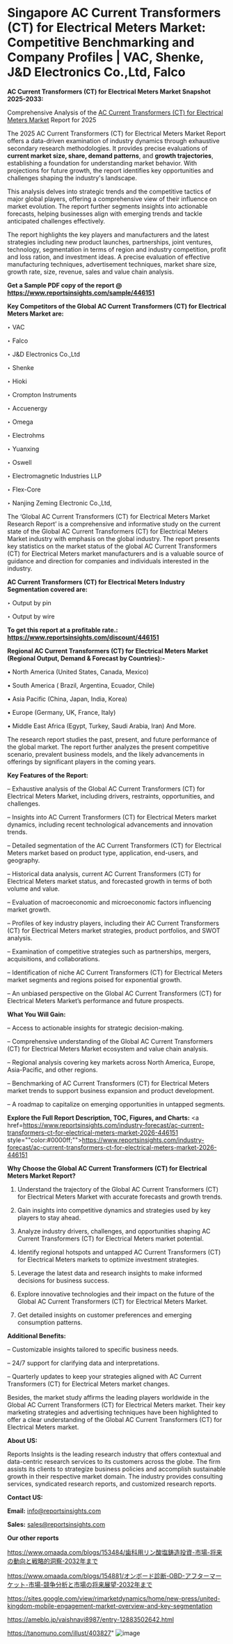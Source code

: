 # Singapore AC Current Transformers (CT) for Electrical Meters Market: Competitive Benchmarking and Company Profiles | VAC, Shenke, J&D Electronics Co.,Ltd, Falco

<strong>AC Current Transformers (CT) for Electrical Meters Market Snapshot 2025-2033:</strong>

Comprehensive Analysis of the <a href=https://www.reportsinsights.com/sample/446151>AC Current Transformers (CT) for Electrical Meters Market</a> Report for 2025

The 2025 AC Current Transformers (CT) for Electrical Meters Market Report offers a data-driven examination of industry dynamics through exhaustive secondary research methodologies. It provides precise evaluations of <strong>current market size, share, demand patterns</strong>, and <strong>growth trajectories</strong>, establishing a foundation for understanding market behavior. With projections for future growth, the report identifies key opportunities and challenges shaping the industry's landscape.

This analysis delves into strategic trends and the competitive tactics of major global players, offering a comprehensive view of their influence on market evolution. The report further segments insights into actionable forecasts, helping businesses align with emerging trends and tackle anticipated challenges effectively.

The report highlights the key players and manufacturers and the latest strategies including new product launches, partnerships, joint ventures, technology, segmentation in terms of region and industry competition, profit and loss ration, and investment ideas. A precise evaluation of effective manufacturing techniques, advertisement techniques, market share size, growth rate, size, revenue, sales and value chain analysis.

<strong>Get a Sample PDF copy of the report @ <a href=https://www.reportsinsights.com/sample/446151 style=color:#0000ff;>https://www.reportsinsights.com/sample/446151</a></strong>

<strong>Key Competitors of the Global AC Current Transformers (CT) for Electrical Meters Market are:</strong>

‣ VAC

‣ Falco

‣ J&D Electronics Co.,Ltd

‣ Shenke

‣ Hioki

‣ Crompton Instruments

‣ Accuenergy

‣ Omega

‣ Electrohms

‣ Yuanxing

‣ Oswell

‣ Electromagnetic Industries LLP

‣ Flex-Core

‣ Nanjing Zeming Electronic Co.,Ltd,

The ‘Global AC Current Transformers (CT) for Electrical Meters Market Research Report’ is a comprehensive and informative study on the current state of the Global AC Current Transformers (CT) for Electrical Meters Market industry with emphasis on the global industry. The report presents key statistics on the market status of the global AC Current Transformers (CT) for Electrical Meters market manufacturers and is a valuable source of guidance and direction for companies and individuals interested in the industry.

<strong>AC Current Transformers (CT) for Electrical Meters Industry Segmentation covered are:</strong>

‣ Output by pin

‣ Output by wire

<strong>To get this report at a profitable rate.: <a href=https://www.reportsinsights.com/discount/446151 style=color:#0000ff;>https://www.reportsinsights.com/discount/446151</a></strong>

<strong>Regional AC Current Transformers (CT) for Electrical Meters Market (Regional Output, Demand &amp; Forecast by Countries):-</strong>

• North America (United States, Canada, Mexico)

• South America ( Brazil, Argentina, Ecuador, Chile)

• Asia Pacific (China, Japan, India, Korea)

• Europe (Germany, UK, France, Italy)

• Middle East Africa (Egypt, Turkey, Saudi Arabia, Iran) And More.

The research report studies the past, present, and future performance of the global market. The report further analyzes the present competitive scenario, prevalent business models, and the likely advancements in offerings by significant players in the coming years.

<strong>Key Features of the Report:</strong>

– Exhaustive analysis of the Global AC Current Transformers (CT) for Electrical Meters Market, including drivers, restraints, opportunities, and challenges.

– Insights into AC Current Transformers (CT) for Electrical Meters market dynamics, including recent technological advancements and innovation trends.

– Detailed segmentation of the AC Current Transformers (CT) for Electrical Meters market based on product type, application, end-users, and geography.

– Historical data analysis, current AC Current Transformers (CT) for Electrical Meters market status, and forecasted growth in terms of both volume and value.

– Evaluation of macroeconomic and microeconomic factors influencing market growth.

– Profiles of key industry players, including their AC Current Transformers (CT) for Electrical Meters market strategies, product portfolios, and SWOT analysis.

– Examination of competitive strategies such as partnerships, mergers, acquisitions, and collaborations.

– Identification of niche AC Current Transformers (CT) for Electrical Meters market segments and regions poised for exponential growth.

– An unbiased perspective on the Global AC Current Transformers (CT) for Electrical Meters Market’s performance and future prospects.

<strong>What You Will Gain:</strong>

– Access to actionable insights for strategic decision-making.

– Comprehensive understanding of the Global AC Current Transformers (CT) for Electrical Meters Market ecosystem and value chain analysis.

– Regional analysis covering key markets across North America, Europe, Asia-Pacific, and other regions.

– Benchmarking of AC Current Transformers (CT) for Electrical Meters market trends to support business expansion and product development.

– A roadmap to capitalize on emerging opportunities in untapped segments.

<strong>Explore the Full Report Description, TOC, Figures, and Charts:</strong>
<a href=https://www.reportsinsights.com/industry-forecast/ac-current-transformers-ct-for-electrical-meters-market-2026-446151 style=""color:#0000ff;"">https://www.reportsinsights.com/industry-forecast/ac-current-transformers-ct-for-electrical-meters-market-2026-446151</a>

<strong>Why Choose the Global AC Current Transformers (CT) for Electrical Meters Market Report?</strong>

1. Understand the trajectory of the Global AC Current Transformers (CT) for Electrical Meters Market with accurate forecasts and growth trends.

2. Gain insights into competitive dynamics and strategies used by key players to stay ahead.

3. Analyze industry drivers, challenges, and opportunities shaping AC Current Transformers (CT) for Electrical Meters market potential.

4. Identify regional hotspots and untapped AC Current Transformers (CT) for Electrical Meters markets to optimize investment strategies.

5. Leverage the latest data and research insights to make informed decisions for business success.

6. Explore innovative technologies and their impact on the future of the Global AC Current Transformers (CT) for Electrical Meters Market.

7. Get detailed insights on customer preferences and emerging consumption patterns.

<strong>Additional Benefits:</strong>

– Customizable insights tailored to specific business needs.

– 24/7 support for clarifying data and interpretations.

– Quarterly updates to keep your strategies aligned with AC Current Transformers (CT) for Electrical Meters market changes.

Besides, the market study affirms the leading players worldwide in the Global AC Current Transformers (CT) for Electrical Meters market. Their key marketing strategies and advertising techniques have been highlighted to offer a clear understanding of the Global AC Current Transformers (CT) for Electrical Meters market.

<strong><strong>About US</strong>:</strong>

Reports Insights is the leading research industry that offers contextual and data-centric research services to its customers across the globe. The firm assists its clients to strategize business policies and accomplish sustainable growth in their respective market domain. The industry provides consulting services, syndicated research reports, and customized research reports.

<strong>Contact US:</strong>

<p class=><b>Email:</b> <a href=mailto:info@reportsinsights.com>info@reportsinsights.com</a></p>
<p class=><b>Sales:</b> <a href=mailto:sales@reportsinsights.com>sales@reportsinsights.com</a></p>

<strong>Our other reports</strong>

<a href=https://www.omaada.com/blogs/153484/歯科用リン酸塩鋳造投資-市場-将来の動向と戦略的洞察-2032年まで>https://www.omaada.com/blogs/153484/歯科用リン酸塩鋳造投資-市場-将来の動向と戦略的洞察-2032年まで</a>

<a href=https://www.omaada.com/blogs/154881/オンボード診断-OBD-アフターマーケット-市場-競争分析と市場の将来展望-2032年まで>https://www.omaada.com/blogs/154881/オンボード診断-OBD-アフターマーケット-市場-競争分析と市場の将来展望-2032年まで</a>

<a href=https://sites.google.com/view/rimarketdynamics/home/new-press/united-kingdom-mobile-engagement-market-overview-and-key-segmentation>https://sites.google.com/view/rimarketdynamics/home/new-press/united-kingdom-mobile-engagement-market-overview-and-key-segmentation</a>

<a href=https://ameblo.jp/vaishnavi8987/entry-12883502642.html>https://ameblo.jp/vaishnavi8987/entry-12883502642.html</a>

<a href=https://tanomuno.com/illust/403827>https://tanomuno.com/illust/403827</a>"
![image](https://github.com/user-attachments/assets/24636ed2-1d23-444d-abc5-bd3a985668ac)
